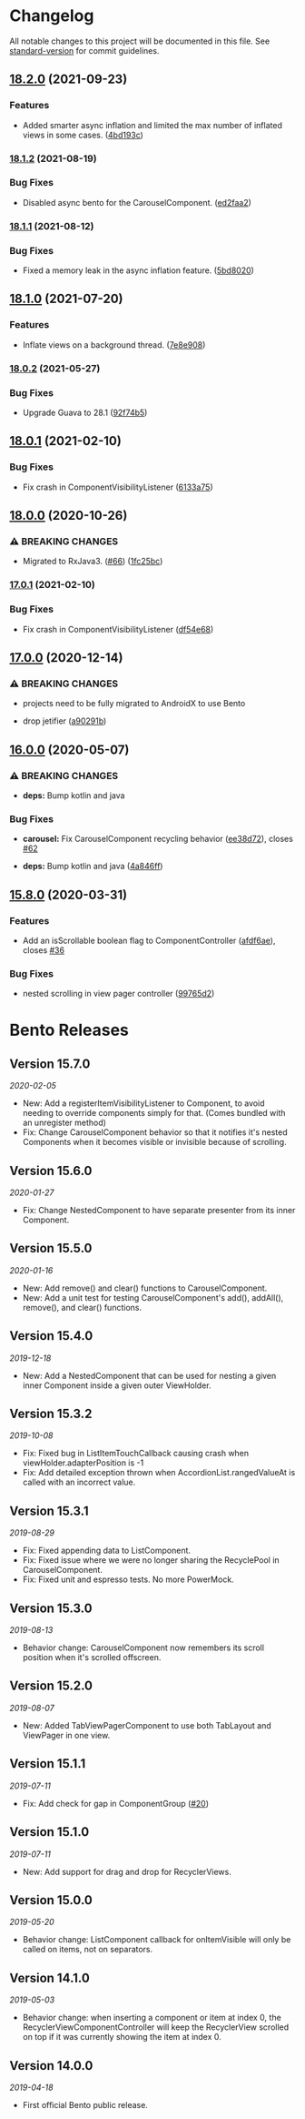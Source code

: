 # Changelog

All notable changes to this project will be documented in this file. See [standard-version](https://github.com/conventional-changelog/standard-version) for commit guidelines.

## [18.2.0](https://github.com/Yelp/bento/compare/v18.1.2...v18.2.0) (2021-09-23)


### Features

* Added smarter async inflation and limited the max number of inflated views in some cases. ([4bd193c](https://github.com/Yelp/bento/commit/4bd193c1691f23d0a53c834a61786082287e1da4))

### [18.1.2](https://github.com/Yelp/bento/compare/v18.1.1...v18.1.2) (2021-08-19)


### Bug Fixes

* Disabled async bento for the CarouselComponent. ([ed2faa2](https://github.com/Yelp/bento/commit/ed2faa291a74ce12682e159500a22054ec5b76ee))

### [18.1.1](https://github.com/Yelp/bento/compare/v18.1.0...v18.1.1) (2021-08-12)


### Bug Fixes

* Fixed a memory leak in the async inflation feature. ([5bd8020](https://github.com/Yelp/bento/commit/5bd80207a492adb32c7d5cea1cead8eadfb8fde9))

## [18.1.0](https://github.com/Yelp/bento/compare/v18.0.2...v18.1.0) (2021-07-20)


### Features

* Inflate views on a background thread. ([7e8e908](https://github.com/Yelp/bento/commit/7e8e9080d381c280ed1b1fe7165b1c03b18e488b))

### [18.0.2](https://github.com/Yelp/bento/compare/v18.0.1...v18.0.2) (2021-05-27)


### Bug Fixes

* Upgrade Guava to 28.1 ([92f74b5](https://github.com/Yelp/bento/commit/92f74b5653356cfbfc6bccf9666c37a4e684591e))

## [18.0.1](https://github.com/Yelp/bento/compare/v18.0.0...v18.0.1) (2021-02-10)


### Bug Fixes

* Fix crash in ComponentVisibilityListener ([6133a75](https://github.com/Yelp/bento/commit/6133a7553187ec92ab67300b74687b28e2ea828f))

## [18.0.0](https://github.com/Yelp/bento/compare/v17.0.0...v18.0.0) (2020-10-26)


### ⚠ BREAKING CHANGES

* Migrated to RxJava3. ([#66](https://github.com/Yelp/bento/issues/66)) ([1fc25bc](https://github.com/Yelp/bento/commit/1fc25bcc4ecaa91e66defa46a02d24f5a9124d67))


### [17.0.1](https://github.com/Yelp/bento/compare/v17.0.0...v17.0.1) (2021-02-10)


### Bug Fixes

* Fix crash in ComponentVisibilityListener ([df54e68](https://github.com/Yelp/bento/commit/df54e68ee7d953116f3467ef95608d0e74b55d49))

## [17.0.0](https://github.com/Yelp/bento/compare/v16.0.0...v17.0.0) (2020-12-14)


### ⚠ BREAKING CHANGES

* projects need to be fully migrated to AndroidX to use Bento

* drop jetifier ([a90291b](https://github.com/Yelp/bento/commit/a90291b8582db62a5cc7ed49dd3614722d603fc2))

## [16.0.0](https://github.com/Yelp/bento/compare/v15.8.0...v16.0.0) (2020-05-07)


### ⚠ BREAKING CHANGES

* **deps:** Bump kotlin and java

### Bug Fixes

* **carousel:** Fix CarouselComponent recycling behavior ([ee38d72](https://github.com/Yelp/bento/commit/ee38d728cf99f73eff7417ea8a8a428ea87ff11b)), closes [#62](https://github.com/Yelp/bento/issues/62)


* **deps:** Bump kotlin and java ([4a846ff](https://github.com/Yelp/bento/commit/4a846ff17eef0e3db9433d5bfb9a68232ed71de2))

## [15.8.0](https://github.com/Yelp/bento/compare/v15.7.0...v15.8.0) (2020-03-31)


### Features

* Add an isScrollable boolean flag to ComponentController ([afdf6ae](https://github.com/Yelp/bento/commit/afdf6aecf3501897f1c5ab7b266570bf9c4afa18)), closes [#36](https://github.com/Yelp/bento/issues/36)


### Bug Fixes

* nested scrolling in view pager controller ([99765d2](https://github.com/Yelp/bento/commit/99765d29365ea1b7ce79afaaef7c8bdfe7968daa))

# Bento Releases
## Version 15.7.0
_2020-02-05_
* New: Add a registerItemVisibilityListener to Component, to avoid needing to override components simply for that. (Comes bundled with an unregister method)
* Fix: Change CarouselComponent behavior so that it notifies it's nested Components when it becomes visible or invisible because of scrolling.

## Version 15.6.0
_2020-01-27_
* Fix: Change NestedComponent to have separate presenter from its inner Component.

## Version 15.5.0
_2020-01-16_
* New: Add remove() and clear() functions to CarouselComponent.
* New: Add a unit test for testing CarouselComponent's add(), addAll(), remove(), and clear() functions.

## Version 15.4.0
_2019-12-18_
* New: Add a NestedComponent that can be used for nesting a given inner Component inside a given outer ViewHolder.

## Version 15.3.2
_2019-10-08_
* Fix: Fixed bug in ListItemTouchCallback causing crash when viewHolder.adapterPosition is -1
* Fix: Add detailed exception thrown when AccordionList.rangedValueAt is called with an incorrect value.

## Version 15.3.1
_2019-08-29_
* Fix: Fixed appending data to ListComponent.
* Fix: Fixed issue where we were no longer sharing the RecyclePool in CarouselComponent.
* Fix: Fixed unit and espresso tests. No more PowerMock.

## Version 15.3.0
_2019-08-13_
* Behavior change: CarouselComponent now remembers its scroll position when it's scrolled offscreen.

## Version 15.2.0
_2019-08-07_
* New: Added TabViewPagerComponent to use both TabLayout and ViewPager in one view.

## Version 15.1.1
_2019-07-11_
* Fix: Add check for gap in ComponentGroup ([#20](https://github.com/Yelp/bento/pull/20))

## Version 15.1.0
_2019-07-11_
* New: Add support for drag and drop for RecyclerViews.

## Version 15.0.0
_2019-05-20_
* Behavior change: ListComponent callback for onItemVisible will only be called on items, not on separators.

## Version 14.1.0 
_2019-05-03_

* Behavior change: when inserting a component or item at index 0, the RecyclerViewComponentController will keep the RecyclerView scrolled on top if it was currently showing the item at index 0.

## Version 14.0.0
_2019-04-18_

* First official Bento public release.
